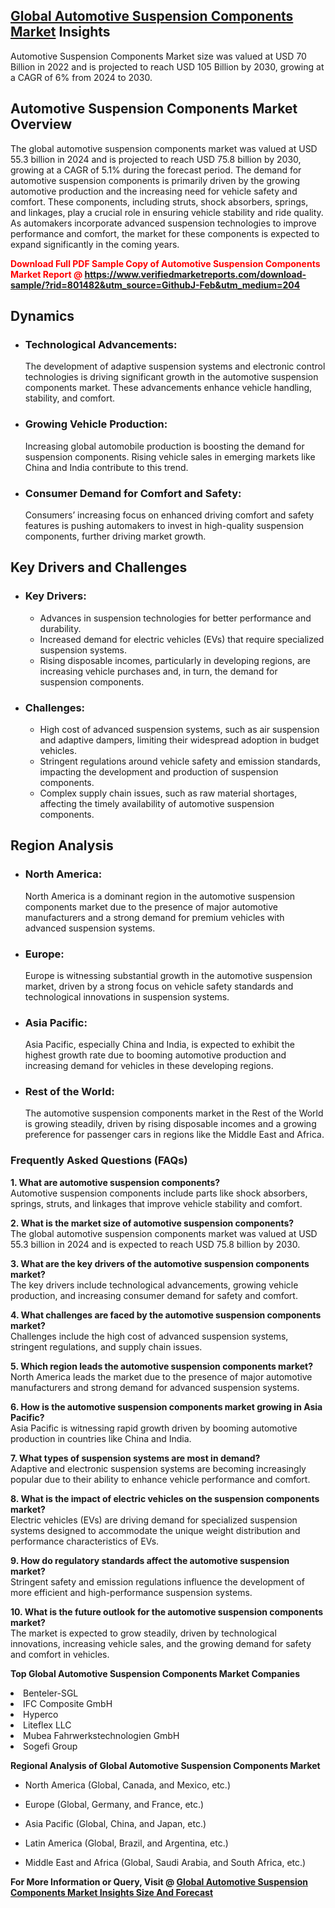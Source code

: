 <h2><a href="https://www.verifiedmarketreports.com/download-sample/?rid=801482&amp;utm_source=GithubJ&amp;utm_medium=204" target="_blank">Global Automotive Suspension Components Market</a> Insights</h2><p>Automotive Suspension Components Market size was valued at USD 70 Billion in 2022 and is projected to reach USD 105 Billion by 2030, growing at a CAGR of 6% from 2024 to 2030.</p><p> <h2>Automotive Suspension Components Market Overview</h2> <p>The global automotive suspension components market was valued at USD 55.3 billion in 2024 and is projected to reach USD 75.8 billion by 2030, growing at a CAGR of 5.1% during the forecast period. The demand for automotive suspension components is primarily driven by the growing automotive production and the increasing need for vehicle safety and comfort. These components, including struts, shock absorbers, springs, and linkages, play a crucial role in ensuring vehicle stability and ride quality. As automakers incorporate advanced suspension technologies to improve performance and comfort, the market for these components is expected to expand significantly in the coming years.</p> <p><strong><p><span class=""><span style="color: #ff0000;"><strong>Download Full PDF Sample Copy of Automotive Suspension Components Market Report</strong> @ </span><a href="https://www.verifiedmarketreports.com/download-sample/?rid=801482&amp;utm_source=GithubJ-Feb&amp;utm_medium=204" target="_blank">https://www.verifiedmarketreports.com/download-sample/?rid=801482&amp;utm_source=GithubJ-Feb&amp;utm_medium=204</a></span></p></strong></p> <h2>Dynamics</h2> <ul> <li><h3>Technological Advancements:</h3> The development of adaptive suspension systems and electronic control technologies is driving significant growth in the automotive suspension components market. These advancements enhance vehicle handling, stability, and comfort.</li> <li><h3>Growing Vehicle Production:</h3> Increasing global automobile production is boosting the demand for suspension components. Rising vehicle sales in emerging markets like China and India contribute to this trend.</li> <li><h3>Consumer Demand for Comfort and Safety:</h3> Consumers’ increasing focus on enhanced driving comfort and safety features is pushing automakers to invest in high-quality suspension components, further driving market growth.</li> </ul> <h2>Key Drivers and Challenges</h2> <ul> <li><h3>Key Drivers:</h3> <ul> <li>Advances in suspension technologies for better performance and durability.</li> <li>Increased demand for electric vehicles (EVs) that require specialized suspension systems.</li> <li>Rising disposable incomes, particularly in developing regions, are increasing vehicle purchases and, in turn, the demand for suspension components.</li> </ul> </li> <li><h3>Challenges:</h3> <ul> <li>High cost of advanced suspension systems, such as air suspension and adaptive dampers, limiting their widespread adoption in budget vehicles.</li> <li>Stringent regulations around vehicle safety and emission standards, impacting the development and production of suspension components.</li> <li>Complex supply chain issues, such as raw material shortages, affecting the timely availability of automotive suspension components.</li> </ul> </li> </ul> <h2>Region Analysis</h2> <ul> <li><h3>North America:</h3> North America is a dominant region in the automotive suspension components market due to the presence of major automotive manufacturers and a strong demand for premium vehicles with advanced suspension systems.</li> <li><h3>Europe:</h3> Europe is witnessing substantial growth in the automotive suspension market, driven by a strong focus on vehicle safety standards and technological innovations in suspension systems.</li> <li><h3>Asia Pacific:</h3> Asia Pacific, especially China and India, is expected to exhibit the highest growth rate due to booming automotive production and increasing demand for vehicles in these developing regions.</li> <li><h3>Rest of the World:</h3> The automotive suspension components market in the Rest of the World is growing steadily, driven by rising disposable incomes and a growing preference for passenger cars in regions like the Middle East and Africa.</li> </ul> <h3>Frequently Asked Questions (FAQs)</h3> <p><strong>1. What are automotive suspension components?</strong><br>Automotive suspension components include parts like shock absorbers, springs, struts, and linkages that improve vehicle stability and comfort.</p> <p><strong>2. What is the market size of automotive suspension components?</strong><br>The global automotive suspension components market was valued at USD 55.3 billion in 2024 and is expected to reach USD 75.8 billion by 2030.</p> <p><strong>3. What are the key drivers of the automotive suspension components market?</strong><br>The key drivers include technological advancements, growing vehicle production, and increasing consumer demand for safety and comfort.</p> <p><strong>4. What challenges are faced by the automotive suspension components market?</strong><br>Challenges include the high cost of advanced suspension systems, stringent regulations, and supply chain issues.</p> <p><strong>5. Which region leads the automotive suspension components market?</strong><br>North America leads the market due to the presence of major automotive manufacturers and strong demand for advanced suspension systems.</p> <p><strong>6. How is the automotive suspension components market growing in Asia Pacific?</strong><br>Asia Pacific is witnessing rapid growth driven by booming automotive production in countries like China and India.</p> <p><strong>7. What types of suspension systems are most in demand?</strong><br>Adaptive and electronic suspension systems are becoming increasingly popular due to their ability to enhance vehicle performance and comfort.</p> <p><strong>8. What is the impact of electric vehicles on the suspension components market?</strong><br>Electric vehicles (EVs) are driving demand for specialized suspension systems designed to accommodate the unique weight distribution and performance characteristics of EVs.</p> <p><strong>9. How do regulatory standards affect the automotive suspension market?</strong><br>Stringent safety and emission regulations influence the development of more efficient and high-performance suspension systems.</p> <p><strong>10. What is the future outlook for the automotive suspension components market?</strong><br>The market is expected to grow steadily, driven by technological innovations, increasing vehicle sales, and the growing demand for safety and comfort in vehicles.</p> </p><p><strong>Top Global Automotive Suspension Components Market Companies</strong></p><div data-test-id=""><p><li>Benteler-SGL</li><li> IFC Composite GmbH</li><li> Hyperco</li><li> Liteflex LLC</li><li> Mubea Fahrwerkstechnologien GmbH</li><li> Sogefi Group</li></p><div><strong>Regional Analysis of&nbsp;Global Automotive Suspension Components Market</strong></div><ul><li dir="ltr"><p dir="ltr">North America&nbsp;(Global, Canada, and Mexico, etc.)</p></li><li dir="ltr"><p dir="ltr">Europe (Global, Germany, and France, etc.)</p></li><li dir="ltr"><p dir="ltr">Asia Pacific&nbsp;(Global, China, and Japan, etc.)</p></li><li dir="ltr"><p dir="ltr">Latin America&nbsp;(Global, Brazil, and Argentina, etc.)</p></li><li dir="ltr">Middle East and Africa&nbsp;(Global, Saudi Arabia, and South Africa, etc.)</li></ul><p><strong>For More Information or Query, Visit @&nbsp;</strong><strong><a href="https://www.verifiedmarketreports.com/product/automotive-suspension-components-market/?utm_source=GithubJ&amp;utm_medium=204" target="_blank">Global Automotive Suspension Components Market Insights Size And Forecast</a></strong></p></div>
